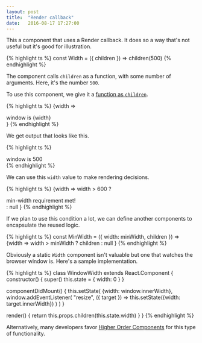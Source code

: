 ```yaml
---
layout: post
title:  "Render callback"
date:   2016-08-17 17:27:00
---
```


This a component that uses a Render callback. It does so a way that's not useful but it's good for illustration.

{% highlight ts %}
const Width = ({ children }) => children(500)
{% endhighlight %}

The component calls `children` as a function, with some number of arguments. Here, it's the number `500`.

To use this component, we give it a [function as `children`](./function-as-children).

{% highlight ts %}
<Width>
  {width => <div>window is {width}</div>}
</Width>
{% endhighlight %}

We get output that looks like this.

{% highlight ts %}
<div>window is 500</div>
{% endhighlight %}

We can use this `width` value to make rendering decisions.

{% highlight ts %}
<Width>
  {width =>
    width > 600
      ? <div>min-width requirement met!</div>
      : null
  }
</Width>
{% endhighlight %}

If we plan to use this condition a lot, we can define another components to encapsulate the reused logic.

{% highlight ts %}
const MinWidth = ({ width: minWidth, children }) =>
  <Width>
    {width =>
      width > minWidth
        ? children
        : null
    }
  </Width>
{% endhighlight %}


Obviously a static `Width` component isn't valuable but one that watches the browser window is. Here's a sample implementation.

{% highlight ts %}
class WindowWidth extends React.Component {
  constructor() {
    super()
    this.state = { width: 0 }
  }

  componentDidMount() {
    this.setState(
      {width: window.innerWidth},
      window.addEventListener(
        "resize",
        ({ target }) =>
          this.setState({width: target.innerWidth})
      )
    )
  }

  render() {
    return this.props.children(this.state.width)
  }
}
{% endhighlight %}

Alternatively, many developers favor [Higher Order Components](./higher-order-component) for this type of functionality.